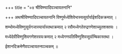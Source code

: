 +++
title = "०४ श्रीविष्ण्वादिपञ्चायतनानि"

+++
अथश्रीविष्ण्वादिपञ्चायतनानि विष्णुर्मध्येशिवेभास्यसूर्यार्याईशदिकक्रमात् ।

शम्भोमध्येविष्णुसूर्यगजास्यार्यास्तथाक्रमात् २ रवौमध्येगतेरुद्रगणेशाच्युतशक्तयः ।

मध्येदेवीविष्णुशिवगणेशरवयःक्रमात् २ मध्येगणपतिर्विष्णुशिवसूर्याम्बिकास्तथा ।

ईशानदिक्रमेणैवपञ्चायतनपञ्चकम् ॥
